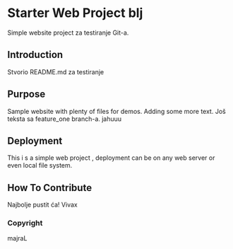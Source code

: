 # Starter Web Project blj

Simple website project za testiranje Git-a.

## Introduction

Stvorio README.md za testiranje

## Purpose

Sample website with plenty of files for demos.
Adding some more text. Još teksta sa feature_one branch-a. jahuuu

## Deployment

This i s a simple web project , deployment can be 
on any web server or even local file system.

## How To Contribute

Najbolje pustit ća! Vivax

### Copyright

majraL